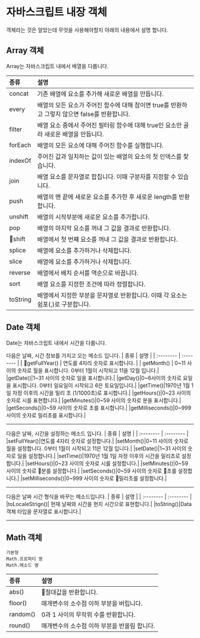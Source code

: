 # 자바스크립트 내장 객체

객체라는 것은 알았는데 무엇을 사용해야할지 아래의 내용에서 설명 합니다.

## Array 객체

Array는 자바스크립트 내에서 배열을 다룹니다.

| 종류     | 설명                                                                                           |
| :------- | :--------------------------------------------------------------------------------------------- |
| concat   | 기존 배열에 요소를 추가해 새로운 배열을 만듭니다.                                              |
| every    | 배열의 모든 요소가 주어진 함수에 대해 참이면 true를 반환하고 그렇지 않으면 false를 반환합니다. |
| filter   | 배열 요소 중에서 주어진 필터링 함수에 대해 true인 요소만 골라 새로운 배열을 만듭니다.          |
| forEach  | 배열의 모든 요소에 대해 주어진 함수를 실행합니다.                                              |
| indexOf  | 주어진 값과 일치하는 값이 있는 배열의 요소의 첫 인덱스를 찾습니다.                             |
| join     | 배열 요소를 문자열로 합칩니다. 이때 구분자를 지정할 수 있습니다.                               |
| push     | 배열의 맨 끝에 새로운 요소를 추가한 후 새로운 length를 반환합니다.                             |
| unshift  | 배열의 시작부분에 새로운 요소를 추가합니다.                                                    |
| pop      | 배열의 마지막 요소를 꺼내 그 값을 결과로 반환합니다.                                           |
| shift    | 배열에서 첫 번쨰 요소를 꺼내 그 값을 결과로 반환합니다.                                        |
| splice   | 배열에 요소를 추가하거나 삭제합니다.                                                           |
| slice    | 배열에 요소를 추가하거나 삭제합니다.                                                           |
| reverse  | 배열에서 배치 순서를 역순으로 바꿉니다.                                                        |
| sort     | 배열 요소를 지정한 조건에 따라 정렬합니다.                                                     |
| toString | 배열에서 지정한 부분을 문자열로 반환합니다. 이때 각 요소는 쉼포(,)로 구분합니다.               |

## Date 객체

Date는 자바스크립트 내에서 시간을 다룹니다.

다음은 날짜, 시간 정보를 가지고 오는 메소드 입니다.
| 종류 | 설명 |
| :-------- | :-------- |
| getFullYear() | 연도를 4자리 숫자로 표시합니다. |
| getMonth() | 0~11 사이의 숫자로 월을 표시합니다. 0부터 1월이 시작되고 11을 12월 입니다.|
|getDate()|1~31 사이의 숫자로 일을 표시합니다.|
|getDay()|0~6사이의 숫자로 요일을 표시합니다. 0부터 일요일이 시작되고 6은 토요일입니다.|
|getTime()|1970년 1월 1일 자정 이후의 시간을 밀리 초 (1/1000초)로 표시합니다.|
|getHours()|0~23 사이의 숫자로 시를 표현합니다.|
|getMinutes()|0~59 사이의 숫자로 분을 표시합니다.|
|getSeconds()|0~59 사이의 숫자로 초를 표시합니다.|
|getMilliseconds()|0~999 사이의 숫자로 밀리초를 표시합니다.|

---

다음은 날짜, 시간을 설정하는 메소드 입니다.
| 종류 | 설명 |
| :-------- | :-------- |
|setFullYear()|연도를 4자리 숫자로 설정합니다.|
|setMonth()|0~11 사이의 숫자로 월을 설정합니다. 0부터 1월이 시작되고 11은 12월 입니다.|
|setDate()|1~31 사이의 숫자로 일을 설정합니다.|
|setTime()|1970년 1월 1일 자정 이후의 시간을 밀리초로 설정합니다.|
|setHours()|0~23 사이의 숫자로 시를 설정합니다.|
|setMinutes()|0~59 사이의 숫자로 분를 설정합니다.|
|setSeconds()|0~59 사이의 숫자로 초를 설정합니다.|
|setMilliseconds()|0~999 사이의 숫자로 밀리초를 설정합니다.|

---

다음은 날짜 시간 형식을 바꾸는 메소드입니다.
| 종류 | 설명 |
| :-------- | :-------- |
|toLocaleStrign()| 현재 날짜와 시간을 현지 시간으로 표현합니다.|
|toString()|Data 객체 타입을 문자열로 표시합니다.|

---

## Math 객체

```
기본형
Math.프로퍼티 명
Math.메소드 명
```

| 종류 | 설명 |
| :-------- | :-------- |
|abs()| 절대값을 반환합니다. |
|floor()|매개변수의 소수점 이하 부분을 버립니다.|
|random()|0과 1 사이의 무작위 수를 반환합니다.|
|round()|매개변수의 소수점 이하 부분을 반올림 합니다.|
